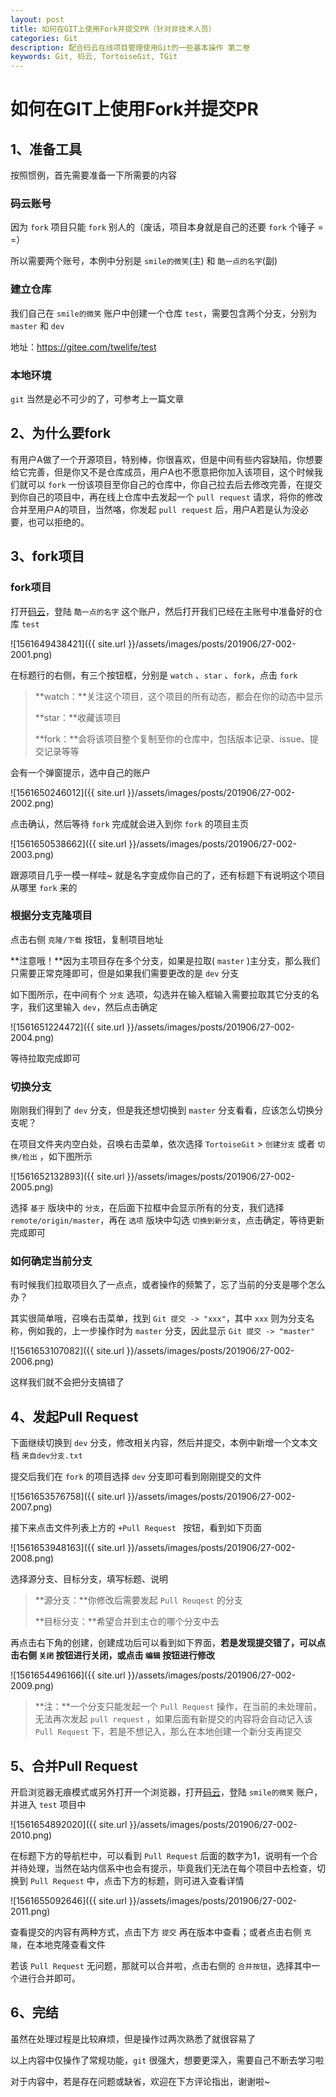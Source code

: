 ```yaml
---
layout: post
title: 如何在GIT上使用Fork并提交PR（针对非技术人员）
categories: Git
description: 配合码云在线项目管理使用Git的一些基本操作 第二卷
keywords: Git, 码云, TortoiseGit, TGit
---
```


# 如何在GIT上使用Fork并提交PR

## 1、准备工具

按照惯例，首先需要准备一下所需要的内容

### 码云账号

因为 `fork` 项目只能 `fork` 别人的（废话，项目本身就是自己的还要 `fork` 个锤子 = =）

所以需要两个账号，本例中分别是 `smile的微笑`(主) 和 `酷一点的名字`(副)

### 建立仓库

我们自己在 `smile的微笑` 账户中创建一个仓库 `test`，需要包含两个分支，分别为 `master` 和 `dev`

地址：https://gitee.com/twelife/test

### 本地环境

`git` 当然是必不可少的了，可参考上一篇文章

## 2、为什么要fork

有用户A做了一个开源项目，特别棒，你很喜欢，但是中间有些内容缺陷，你想要给它完善，但是你又不是仓库成员，用户A也不愿意把你加入该项目，这个时候我们就可以 `fork` 一份该项目至你自己的仓库中，你自己拉去后去修改完善，在提交到你自己的项目中，再在线上仓库中去发起一个 `pull request` 请求，将你的修改合并至用户A的项目，当然咯，你发起 `pull request` 后，用户A若是认为没必要，也可以拒绝的。

## 3、fork项目

### fork项目

打开[码云](https://gitee.com)，登陆 `酷一点的名字` 这个账户，然后打开我们已经在主账号中准备好的仓库 `test`

![1561649438421]({{ site.url }}/assets/images/posts/201906/27-002-2001.png)

 在标题行的右侧，有三个按钮框，分别是 `watch` 、`star` 、`fork`，点击 `fork`

> **watch：**关注这个项目，这个项目的所有动态，都会在你的动态中显示
>
> **star：**收藏该项目
>
> **fork：**会将该项目整个复制至你的仓库中，包括版本记录、issue、提交记录等等

会有一个弹窗提示，选中自己的账户

![1561650246012]({{ site.url }}/assets/images/posts/201906/27-002-2002.png)

点击确认，然后等待 `fork` 完成就会进入到你 `fork` 的项目主页

![1561650538662]({{ site.url }}/assets/images/posts/201906/27-002-2003.png)

跟源项目几乎一模一样哇~ 就是名字变成你自己的了，还有标题下有说明这个项目从哪里 `fork` 来的

### 根据分支克隆项目

点击右侧 `克隆/下载` 按钮，复制项目地址

**注意哦！**因为主项目存在多个分支，如果是拉取( `master` )主分支，那么我们只需要正常克隆即可，但是如果我们需要更改的是 `dev` 分支

如下图所示，在中间有个 `分支` 选项，勾选并在输入框输入需要拉取其它分支的名字，我们这里输入 `dev`，然后点击确定

![1561651224472]({{ site.url }}/assets/images/posts/201906/27-002-2004.png)

等待拉取完成即可

### 切换分支

刚刚我们得到了 `dev` 分支，但是我还想切换到 `master` 分支看看，应该怎么切换分支呢？

在项目文件夹内空白处，召唤右击菜单，依次选择 `TortoiseGit` > `创建分支` 或者 `切换/检出` ，如下图所示

![1561652132893]({{ site.url }}/assets/images/posts/201906/27-002-2005.png)

选择 `基于` 版块中的 `分支`，在后面下拉框中会显示所有的分支，我们选择 `remote/origin/master`，再在 `选项` 版块中勾选 `切换到新分支`，点击确定，等待更新完成即可

### 如何确定当前分支

有时候我们拉取项目久了一点点，或者操作的频繁了，忘了当前的分支是哪个怎么办？

其实很简单哦，召唤右击菜单，找到  `Git 提交 -> "xxx"`，其中 `xxx` 则为分支名称，例如我的，上一步操作时为 `master` 分支，因此显示 `Git 提交 -> "master"`

![1561653107082]({{ site.url }}/assets/images/posts/201906/27-002-2006.png)

这样我们就不会把分支搞错了

## 4、发起Pull Request

下面继续切换到 `dev` 分支，修改相关内容，然后并提交，本例中新增一个文本文档 `来自dev分支.txt`

提交后我们在 `fork`  的项目选择 `dev` 分支即可看到刚刚提交的文件

![1561653576758]({{ site.url }}/assets/images/posts/201906/27-002-2007.png)

接下来点击文件列表上方的 `+Pull Request ` 按钮，看到如下页面

![1561653948163]({{ site.url }}/assets/images/posts/201906/27-002-2008.png)

选择源分支、目标分支，填写标题、说明

> **源分支：**你修改后需要发起 `Pull Reuqest` 的分支
>
> **目标分支：**希望合并到主仓的哪个分支中去

再点击右下角的创建，创建成功后可以看到如下界面，**若是发现提交错了，可以点击右侧 `关闭` 按钮进行关闭，或点击 `编辑` 按钮进行修改**

![1561654496166]({{ site.url }}/assets/images/posts/201906/27-002-2009.png)

> **注：**一个分支只能发起一个 `Pull Request` 操作，在当前的未处理前，无法再次发起 `pull request` ，如果后面有新提交的内容将会自动记入该 `Pull Request` 下，若是不想记入，那么在本地创建一个新分支再提交

## 5、合并Pull Request

开启浏览器无痕模式或另外打开一个浏览器，打开[码云](http://gitee.com)，登陆 `smile的微笑` 账户，并进入 `test` 项目中

![1561654892020]({{ site.url }}/assets/images/posts/201906/27-002-2010.png)

在标题下方的导航栏中，可以看到 `Pull Request` 后面的数字为1，说明有一个合并待处理，当然在站内信系中也会有提示，毕竟我们无法在每个项目中去检查，切换到 `Pull Request` 中，点击下方的标题，则可进入查看详情

![1561655092646]({{ site.url }}/assets/images/posts/201906/27-002-2011.png)

查看提交的内容有两种方式，点击下方 `提交` 再在版本中查看；或者点击右侧 `克隆`，在本地克隆查看文件

若该 `Pull Request` 无问题，那就可以合并啦，点击右侧的 `合并按钮`，选择其中一个进行合并即可。

## 6、完结

虽然在处理过程是比较麻烦，但是操作过两次熟悉了就很容易了

以上内容中仅操作了常规功能，`git` 很强大，想要更深入，需要自己不断去学习啦

对于内容中，若是存在问题或缺省，欢迎在下方评论指出，谢谢啦~